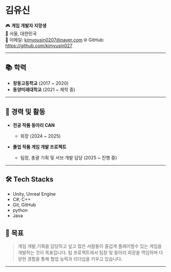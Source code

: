 # 김유신

🎮 **게임 개발자 지망생**  
📍 서울, 대한민국  
📧 이메일: kimyousin0207@naver.com 
🌐 GitHub: https://github.com/kimyusin027

---

## 📚 학력

- **창동고등학교** (2017 ~ 2020)  
- **동양미래대학교** (2021 ~ 재학 중)

---

## 💼 경력 및 활동

- **전공 작품 동아리 CAN**
  - 회장 (2024 ~ 2025)

- **졸업 작품 게임 개발 프로젝트**
  - 팀장, 총괄 기획 및 서브 개발 담당 (2025 ~ 진행 중)

---

## 🛠️ Tech Stacks

- Unity, Unreal Engine
- C#, C++
- Git, GitHub
- python
- Java


## 🌱 목표

> 게임 개발,기획을 담당하고 싶고 많은 사람들이 즐겁게 플레이할수 있는 게임을 개발하는 것이 목표입니다.
> 팀 프로젝트에서 팀장 및 동아리 회장을 역임하며 다양한 경험을 통해 협업 능력과 리더십을 키우고 있습니다.

---

